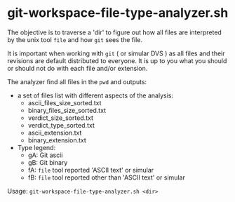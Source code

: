 # git-workspace-file-type-analyzer.sh

The objective is to traverse a 'dir' to figure out how all files are interpreted by the unix tool `file` and how `git` sees the file.

It is important when working with `git` ( or simular DVS ) as all files and their revisions are default distributed to everyone. It is up to you what you should or should not do with each file and/or extension.

The analyzer find all files in the `pwd` and outputs:
* a set of files list with different aspects of the analysis:
  * ascii_files_size_sorted.txt
  * binary_files_size_sorted.txt
  * verdict_size_sorted.txt
  * verdict_type_sorted.txt
  * ascii_extension.txt
  * binary_extension.txt
* Type legend:
  * gA: Git ascii
  * gB: Git binary 
  * fA: `file` tool reported 'ASCII text' or simular
  * fB: `file` tool reported other than 'ASCII text' or simular
 
Usage: `git-workspace-file-type-analyzer.sh <dir>`
